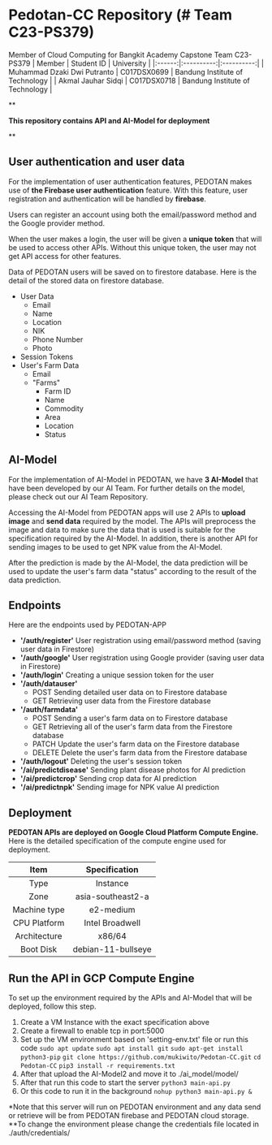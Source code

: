 # Pedotan-CC Repository (# Team C23-PS379)
Member of Cloud Computing for Bangkit Academy Capstone Team C23-PS379 
| Member | Student ID | University |
|:------:|:----------:|:----------:|
| Muhammad Dzaki Dwi Putranto | C017DSX0699 | Bandung Institute of Technology |
| Akmal Jauhar Sidqi | C017DSX0718 | Bandung Institute of Technology |

**

**This repository contains API and AI-Model for deployment**

**

## User authentication and user data
For the implementation of user authentication features, PEDOTAN makes use of **the Firebase user authentication** feature. With this feature, user registration and authentication will be handled by **firebase**.

Users can register an account using both the email/password method and the Google provider method.

When the user makes a login, the user will be given a **unique token** that will be used to access other APIs. Without this unique token, the user may not get API access for other features.

Data of PEDOTAN users will be saved on to firestore database. Here is the detail of the stored data on firestore database.
 
 - User Data
	 - Email
	 - Name
	 - Location
	 - NIK
	 - Phone Number
	 - Photo
 - Session Tokens
 - User's Farm Data
 	 - Email
	 - "Farms"
	 	- Farm ID
	 	- Name
		- Commodity
	 	- Area
	 	- Location
	 	- Status

## AI-Model
For the implementation of AI-Model in PEDOTAN, we have **3 AI-Model** that have been developed by our AI Team. For further details on the model, please check out our AI Team Repository.

Accessing the AI-Model from PEDOTAN apps will use 2 APIs to **upload image** and **send data** required by the model. The APIs will preprocess the image and data to make sure the data that is used is suitable for the specification required by the AI-Model. In addition, there is another API for sending images to be used to get NPK value from the AI-Model.

After the prediction is made by the AI-Model, the data prediction will be used to update the user's farm data "status" according to the result of the data prediction.

## Endpoints
Here are the endpoints used by PEDOTAN-APP

 - **'/auth/register'**
	User registration using email/password method (saving user data in Firestore)
- **'/auth/google'**
	User registration using Google provider (saving user data in Firestore)
- **'/auth/login'**
	Creating a unique session token for the user
- **'/auth/datauser'**
	- POST
		Sending detailed user data on to Firestore database
	- GET
		Retrieving user data from the Firestore database
- **'/auth/farmdata'**
	- POST
		Sending a user's farm data on to Firestore database
	- GET
		Retrieving all of the user's farm data from the Firestore database
	- PATCH
		Update the user's farm data on the Firestore database
	- DELETE
   		Delete the user's farm data from the Firestore database
- **'/auth/logout'**
	Deleting the user's session token
- **'/ai/predictdisease'**
	Sending plant disease photos for AI prediction
- **'/ai/predictcrop'**
	Sending crop data for AI prediction
- **'/ai/predictnpk'**
	Sending image for NPK value AI prediction

## Deployment
**PEDOTAN APIs are deployed on Google Cloud Platform Compute Engine.**
Here is the detailed specification of  the compute engine used for deployment.

| Item | Specification |
|:-----:|:------------:|
| Type | Instance |
| Zone | asia-southeast2-a |
| Machine type | e2-medium |
| CPU Platform | Intel Broadwell |
| Architecture | x86/64 |
| Boot Disk | debian-11-bullseye |

## Run the API in GCP Compute Engine
To set up the environment required by the APIs and AI-Model that will be deployed, follow this step.

 1. Create a VM Instance with the exact specification above
 2. Create a firewall to enable tcp in port:5000
 3. Set up the VM environment based on 'setting-env.txt' file or run this code
`sudo apt update`
`sudo apt install git`
`sudo apt-get install python3-pip`
`git clone https://github.com/mukiwito/Pedotan-CC.git`
`cd Pedotan-CC`
`pip3 install -r requirements.txt`
4. After that upload the AI-Model2 and move it to ./ai_model/model/
5. After that run this code to start the server
`python3 main-api.py`
6. Or this code to run it in the background
`nohup python3 main-api.py &`

*Note that this server will run on PEDOTAN environment and any data send or retrieve will  be from PEDOTAN firebase and PEDOTAN cloud storage.
**To change the environment please change the credentials file located in ./auth/credentials/
